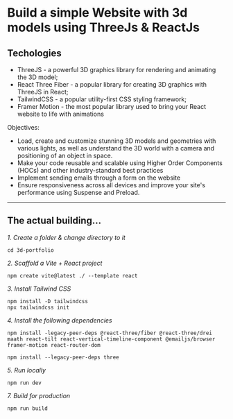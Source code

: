 # Build a simple Website with 3d models using ThreeJs & ReactJs

##  Techologies 
- ThreeJS - a powerful 3D graphics library for rendering and animating the 3D model;
- React Three Fiber - a popular library for creating 3D graphics with ThreeJS in React;
- TailwindCSS - a popular utility-first CSS styling framework;
- Framer Motion - the most popular library used to bring your React website to life with animations

Objectives:

- Load, create and customize stunning 3D models and geometries with various lights, as well as understand the 3D world with a camera and positioning of an object in space.
- Make your code reusable and scalable using Higher Order Components (HOCs) and other industry-standard best practices
- Implement sending emails through a form on the website
- Ensure responsiveness across all devices and improve your site's performance using Suspense and Preload.

_______
## The actual building...

*1. Create a folder & change directory to it*
``` mkdir 3d-portfolio
cd 3d-portfolio
```

*2. Scaffold a Vite + React project*
```
npm create vite@latest ./ --template react
```

*3. Install Tailwind CSS*
```
npm install -D tailwindcss
npx tailwindcss init
```

*4. Install the following dependencies*
```
npm install -legacy-peer-deps @react-three/fiber @react-three/drei maath react-tilt react-vertical-timeline-component @emailjs/browser framer-motion react-router-dom
```
```
npm install --legacy-peer-deps three
```
*5. Run locally*
```
npm run dev
```

*7. Build for production*
```
npm run build
```